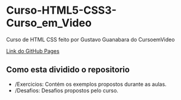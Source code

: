 # Curso-HTML5-CSS3-Curso_em_Video
Curso de HTML CSS feito por Gustavo Guanabara do CursoemVideo

<a href="https://jpmarquesbraga.github.io/Curso-HTML5-CSS3-Curso_em_Video/">Link do GitHub Pages</a>

<h2>Como esta dividido o repositorio</h2>
<ul>
    <li>/Exercicios: Contém os exemplos propostos durante as aulas.
    <li>/Desafios: Desafios propostos pelo curso.
</ul>